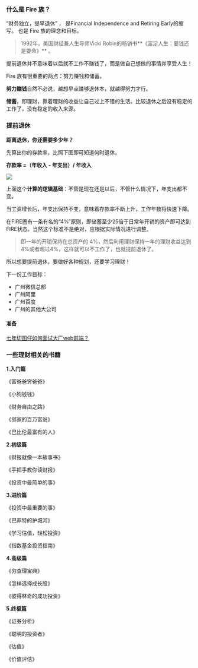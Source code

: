 ### 什么是 Fire 族？

 “财务独立，提早退休” ， 是Financial Independence and Retiring Early的缩写。 也是 Fire 族的理念和目标。

>  1992年，美国财经兼人生导师Vicki Robin的畅销书**《富足人生：要钱还是要命》** 。

提前退休并不意味着以后就不工作不赚钱了，而是做自己想做的事情并享受人生！

Fire 族有很重要的两点：努力赚钱和储蓄。

**努力赚钱**自然不必说，越想早点赚够退休本，就越得努力才行。

**储蓄**，即理财，靠着理财的收益让自己过上不错的生活。比较退休之后没有稳定的工作了，没有稳定的收入来源。



### 提前退休

**距离退休，你还需要多少年？**

先算出你的存款率，比照下图即可知道何时退休。

**存款率 =（年收入 - 年支出）/ 年收入**

![](C:\Users\HaiZhi\Desktop\Fire族\001.jpg)

上面这个**计算的逻辑基础**：不管是现在还是以后，不管什么情况下，年支出都不变。

 当工资增长后，年支出保持不变，意味着存款率不断上升，工作年数将快速下降。 

在FIRE圈有一条有名的“4%”原则，即储蓄至少25倍于日常年开销的资产即可达到FIRE状态。当然这个标准不是绝对，应根据实际情况进行调整。

> 即一年的开销保持在总资产的 4%，然后利用理财保持一年的理财收益达到4%或者超过4%，这样就可以不工作了，也就提前退休了。

所以想要提前退休，要做好各种规划，还要学习理财！

下一份工作目标：

- 广州微信总部
- 广州阿里
- 广州百度
- 广州的其他大公司

#### 准备

[七年切图仔如何面试大厂web前端？]( https://juejin.im/post/5b984950f265da0afc2be3bf )





### 一些理财相关的书籍

 **1.入门篇** 

《富爸爸穷爸爸》

《小狗钱钱》

《财务自由之路》

《邻家的百万富翁》

《巴比伦最富有的人》

**2.初级篇**

《财报就像一本故事书》

《手把手教你读财报》

《投资中最简单的事》

**3.进阶篇**

《投资中最重要的事》

《巴菲特的护城河》

《学习估值，轻松投资》

《指数基金投资指南》

**4.高级篇**

《穷查理宝典》

《怎样选择成长股》

《彼得林奇的成功投资》

**5.终极篇**

《证券分析》

《聪明的投资者》

《估值》

《价值评估》